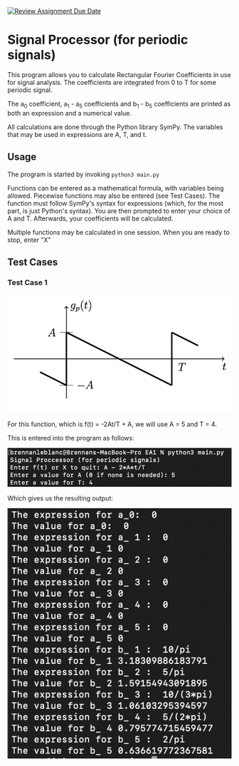 [![Review Assignment Due Date](https://classroom.github.com/assets/deadline-readme-button-24ddc0f5d75046c5622901739e7c5dd533143b0c8e959d652212380cedb1ea36.svg)](https://classroom.github.com/a/FJiO-WNb)
# Signal Processor (for periodic signals)

This program allows you to calculate Rectangular Fourier Coefficients in use for signal analysis. The coefficients are integrated from 0 to T for some periodic signal.

The a<sub>0</sub> coefficient, a<sub>1</sub> - a<sub>5</sub> coefficients and b<sub>1</sub> - b<sub>5</sub> coefficients are printed as both an expression and a numerical value.

All calculations are done through the Python library SymPy. The variables that may be used in expressions are A, T, and t.

## Usage

The program is started by invoking `python3 main.py`

Functions can be entered as a mathematical formula, with variables being allowed. Piecewise functions may also be entered (see Test Cases). The function must follow SymPy's syntax for expressions (which, for the most part, is just Python's syntax). You are then prompted to enter your choice of A and T. Afterwards, your coefficients will be calculated.

Multiple functions may be calculated in one session. When you are ready to stop, enter "X"

## Test Cases

### Test Case 1
![Graph of a periodic signal](images/image-1.png)

For this function, which is f(t) = -2At/T + A, we will use A = 5 and T = 4.

This is entered into the program as follows:

![Example input](images/image-2.png)

Which gives us the resulting output:

![Example output](images/image-3.png)

